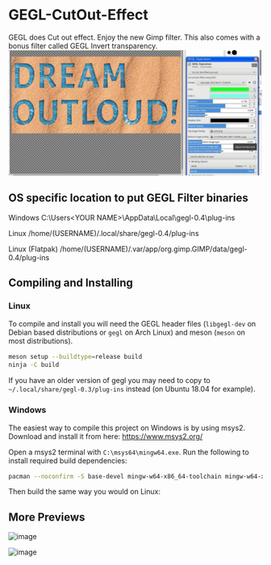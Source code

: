 # GEGL-CutOut-Effect
GEGL does Cut out effect. Enjoy the new Gimp filter. This also comes with a bonus filter called GEGL Invert transparency.
![image preview](preview4_cutout.png )



## OS specific location to put GEGL Filter binaries 

Windows
 C:\\Users\<YOUR NAME>\AppData\Local\gegl-0.4\plug-ins
 
 Linux 
 /home/(USERNAME)/.local/share/gegl-0.4/plug-ins
 
 Linux (Flatpak)
 /home/(USERNAME)/.var/app/org.gimp.GIMP/data/gegl-0.4/plug-ins

 
## Compiling and Installing

### Linux

To compile and install you will need the GEGL header files (`libgegl-dev` on
Debian based distributions or `gegl` on Arch Linux) and meson (`meson` on
most distributions).

```bash
meson setup --buildtype=release build
ninja -C build
```

If you have an older version of gegl you may need to copy to `~/.local/share/gegl-0.3/plug-ins`
instead (on Ubuntu 18.04 for example).



### Windows

The easiest way to compile this project on Windows is by using msys2.  Download
and install it from here: https://www.msys2.org/

Open a msys2 terminal with `C:\msys64\mingw64.exe`.  Run the following to
install required build dependencies:

```bash
pacman --noconfirm -S base-devel mingw-w64-x86_64-toolchain mingw-w64-x86_64-meson mingw-w64-x86_64-gegl
```

Then build the same way you would on Linux:



## More Previews

![image](https://github.com/LinuxBeaver/GEGL-CutOut-Effect/assets/78667207/03b84623-1060-4791-baf2-d98023f091ec)

![image](https://github.com/LinuxBeaver/GEGL-CutOut-Effect/assets/78667207/4995f08e-65d7-48bc-b3fa-ffc261997698)

